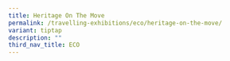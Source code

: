 ```yaml
---
title: Heritage On The Move
permalink: /travelling-exhibitions/eco/heritage-on-the-move/
variant: tiptap
description: ""
third_nav_title: ECO
---
```

